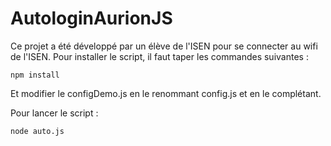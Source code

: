 # AutologinAurionJS
Ce projet a été développé par un élève de l'ISEN pour se connecter au wifi de l'ISEN. Pour installer le script, il faut taper les commandes suivantes :

```console
npm install
```

Et modifier le configDemo.js en le renommant config.js et en le complétant.

Pour lancer le script :

```console
node auto.js
```